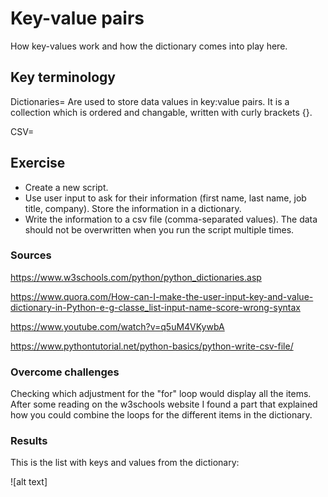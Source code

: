 # Key-value pairs
How key-values work and how the dictionary comes into play here.

## Key terminology
Dictionaries= Are used to store data values in key:value pairs. It is a collection which is ordered and changable, written with curly brackets {}.

CSV= 

## Exercise
- Create a new script.
- Use user input to ask for their information (first name, last name, job title, company). Store the information in a dictionary.
- Write the information to a csv file (comma-separated values). The data should not be overwritten when you run the script multiple times.

### Sources
https://www.w3schools.com/python/python_dictionaries.asp

https://www.quora.com/How-can-I-make-the-user-input-key-and-value-dictionary-in-Python-e-g-classe_list-input-name-score-wrong-syntax

https://www.youtube.com/watch?v=q5uM4VKywbA

https://www.pythontutorial.net/python-basics/python-write-csv-file/

### Overcome challenges
Checking which adjustment for the "for" loop would display all the items. After some reading on the w3schools website I found a part that explained how you could combine the loops for the different items in the dictionary.

### Results
This is the list with keys and values from the dictionary:

![alt text]